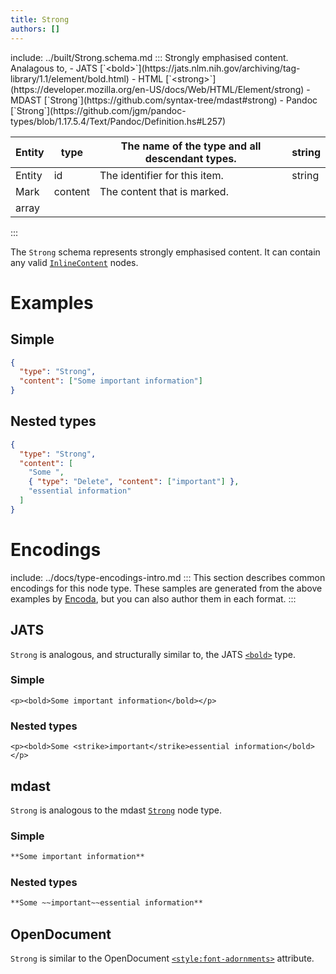 ```yaml
---
title: Strong
authors: []
---
```


include: ../built/Strong.schema.md
:::
Strongly emphasised content. Analagous to, - JATS \[\`&lt;bold>\`](https&#x3A;//jats.nlm.nih.gov/archiving/tag-library/1.1/element/bold.html) - HTML \[\`&lt;strong>\`](https&#x3A;//developer.mozilla.org/en-US/docs/Web/HTML/Element/strong) - MDAST \[\`Strong\`](https&#x3A;//github.com/syntax-tree/mdast#strong) - Pandoc \[\`Strong\`](https&#x3A;//github.com/jgm/pandoc-types/blob/1.17.5.4/Text/Pandoc/Definition.hs#L257)

| Entity | type    | The name of the type and all descendant types. | string |
| ------ | ------- | ---------------------------------------------- | ------ |
| Entity | id      | The identifier for this item.                  | string |
| Mark   | content | The content that is marked.                    |        |
| array  |         |                                                |        |

:::

The `Strong` schema represents strongly emphasised content. It can contain any valid [`InlineContent`](/schema/InlineContent) nodes.

# Examples

## Simple

```json validate import=simple
{
  "type": "Strong",
  "content": ["Some important information"]
}
```

## Nested types

```json validate import=nested
{
  "type": "Strong",
  "content": [
    "Some ",
    { "type": "Delete", "content": ["important"] },
    "essential information"
  ]
}
```

# Encodings

include: ../docs/type-encodings-intro.md
:::
This section describes common encodings for this node type. These samples are generated from the above examples by [Encoda](https://stencila.github.io/encoda), but you can also author them in each format.
:::

## JATS

`Strong` is analogous, and structurally similar to, the JATS [`<bold>`](https://jats.nlm.nih.gov/articleauthoring/tag-library/1.2/element/aut-elem-sec-intro.html) type.

### Simple

```jats export=simple
<p><bold>Some important information</bold></p>

```

### Nested types

```jats export=nested
<p><bold>Some <strike>important</strike>essential information</bold></p>

```

## mdast

`Strong` is analogous to the mdast [`Strong`](https://github.com/syntax-tree/mdast#strong) node type.

### Simple

```markdown export=simple
**Some important information**
```

### Nested types

```markdown export=nested
**Some ~~important~~essential information**
```

## OpenDocument

`Strong` is similar to the OpenDocument [`<style:font-adornments>`](http://docs.oasis-open.org/office/v1.2/os/OpenDocument-v1.2-os-part1.html#__RefHeading__1417910_253892949) attribute.

[//]: # 'WIP: Some <strong> elements are ending up in the generated HTML doc making everything bold'
